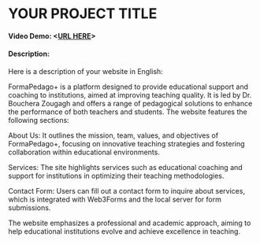 # YOUR PROJECT TITLE
#### Video Demo:  <[URL HERE](https://youtu.be/PhRlPpRqR74)>
#### Description:

Here is a description of your website in English:

FormaPedago+ is a platform designed to provide educational support and coaching to institutions, aimed at improving teaching quality. It is led by Dr. Bouchera Zougagh and offers a range of pedagogical solutions to enhance the performance of both teachers and students. The website features the following sections:

About Us: It outlines the mission, team, values, and objectives of FormaPedago+, focusing on innovative teaching strategies and fostering collaboration within educational environments.

Services: The site highlights services such as educational coaching and support for institutions in optimizing their teaching methodologies.

Contact Form: Users can fill out a contact form to inquire about services, which is integrated with Web3Forms and the local server for form submissions.

The website emphasizes a professional and academic approach, aiming to help educational institutions evolve and achieve excellence in teaching.
